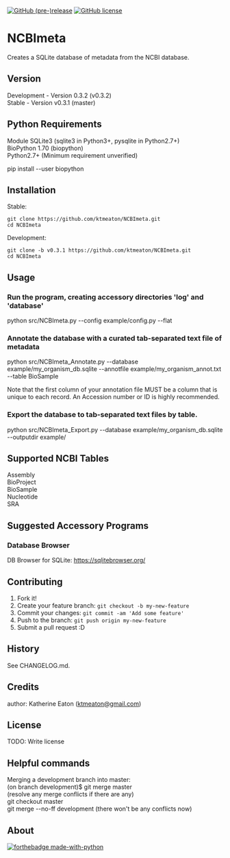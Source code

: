 [![GitHub (pre-)release](https://img.shields.io/badge/Release-v0.3.1-red.svg)](https://github.com/ktmeaton/NCBImeta/releases/tag/v0.3.1)
[![GitHub license](https://img.shields.io/github/license/ktmeaton/NCBImeta.svg?style=flat)](https://github.com/ktmeaton/NCBImeta/blob/master/LICENSE)




# NCBImeta
Creates a SQLite database of metadata from the NCBI database.  


## Version

Development - Version 0.3.2 (v0.3.2)  
Stable - Version v0.3.1 (master)

## Python Requirements
Module SQLite3 (sqlite3 in Python3+, pysqlite in Python2.7+)     
BioPython 1.70 (biopython)  
Python2.7+ (Minimum requirement unverified)    


pip install --user biopython

## Installation
Stable:  
```
git clone https://github.com/ktmeaton/NCBImeta.git   
cd NCBImeta  
```
Development: 
```
git clone -b v0.3.1 https://github.com/ktmeaton/NCBImeta.git   
cd NCBImeta  
```
## Usage

### Run the program, creating accessory directories 'log' and 'database'
python src/NCBImeta.py --config example/config.py --flat

### Annotate the database with a curated tab-separated text file of metadata
python src/NCBImeta_Annotate.py --database example/my_organism_db.sqlite --annotfile example/my_organism_annot.txt --table BioSample

Note that the first column of your annotation file MUST be a column that is unique to
each record. An Accession number or ID is highly recommended.

### Export the database to tab-separated text files by table.
python src/NCBImeta_Export.py --database example/my_organism_db.sqlite --outputdir example/


## Supported NCBI Tables  
Assembly  
BioProject  
BioSample  
Nucleotide  
SRA  

## Suggested Accessory Programs
### Database Browser
DB Browser for SQLite: https://sqlitebrowser.org/  

## Contributing

1. Fork it!
2. Create your feature branch: `git checkout -b my-new-feature`
3. Commit your changes: `git commit -am 'Add some feature'`
4. Push to the branch: `git push origin my-new-feature`
5. Submit a pull request :D

## History

See CHANGELOG.md.

## Credits

author: Katherine Eaton (ktmeaton@gmail.com)

## License

TODO: Write license

## Helpful commands  
Merging a development branch into master:  
        (on branch development)$ git merge master  
        (resolve any merge conflicts if there are any)  
        git checkout master  
        git merge --no-ff development (there won't be any conflicts now)  

## About

[![forthebadge made-with-python](http://ForTheBadge.com/images/badges/made-with-python.svg)](https://www.python.org/)
